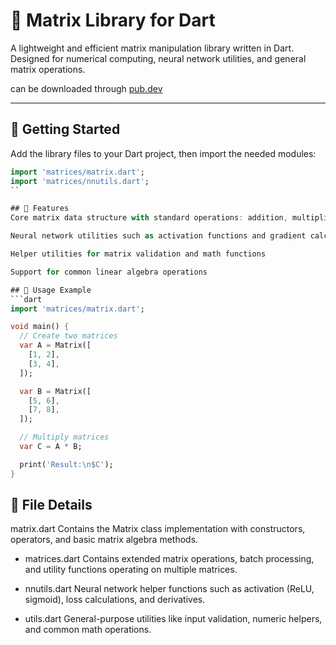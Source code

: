 # 🧮 Matrix Library for Dart

A lightweight and efficient matrix manipulation library written in Dart.  
Designed for numerical computing, neural network utilities, and general matrix operations.

can be downloaded through [pub.dev](https://pub.dev/packages/dart_matrix/install)

---

## 🚀 Getting Started

Add the library files to your Dart project, then import the needed modules:

```dart
import 'matrices/matrix.dart';
import 'matrices/nnutils.dart';
``

## 🧰 Features
Core matrix data structure with standard operations: addition, multiplication, transpose, etc.

Neural network utilities such as activation functions and gradient calculations

Helper utilities for matrix validation and math functions

Support for common linear algebra operations

## 📖 Usage Example
```dart
import 'matrices/matrix.dart';

void main() {
  // Create two matrices
  var A = Matrix([
    [1, 2],
    [3, 4],
  ]);

  var B = Matrix([
    [5, 6],
    [7, 8],
  ]);

  // Multiply matrices
  var C = A * B;

  print('Result:\n$C');
}
```
## 📁 File Details
matrix.dart
Contains the Matrix class implementation with constructors, operators, and basic matrix algebra methods.

- matrices.dart
Contains extended matrix operations, batch processing, and utility functions operating on multiple matrices.

- nnutils.dart
Neural network helper functions such as activation (ReLU, sigmoid), loss calculations, and derivatives.

- utils.dart
General-purpose utilities like input validation, numeric helpers, and common math operations.

